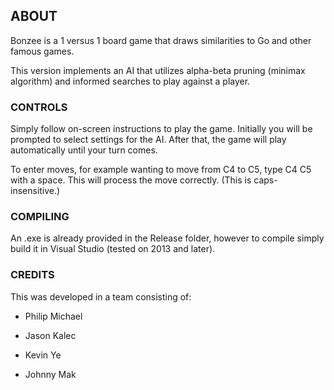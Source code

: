 ## ABOUT ##

Bonzee is a 1 versus 1 board game that draws similarities to Go and other famous games.

This version implements an AI that utilizes alpha-beta pruning (minimax algorithm) and informed searches to play against a player.

### CONTROLS ###

Simply follow on-screen instructions to play the game. Initially you will be prompted to select settings for the AI. After that, the game will play automatically until your turn comes.

To enter moves, for example wanting to move from C4 to C5, type C4 C5 with a space. This will process the move correctly. (This is caps-insensitive.)

### COMPILING ###

An .exe is already provided in the Release folder, however to compile simply build it in Visual Studio (tested on 2013 and later). 

### CREDITS ###

This was developed in a team consisting of:

- Philip Michael

- Jason Kalec

- Kevin Ye

- Johnny Mak